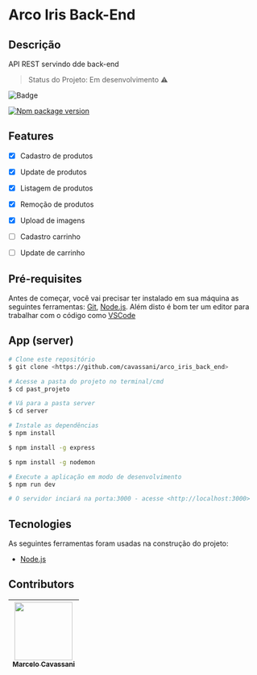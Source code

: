# Arco Iris Back-End 

## Descrição
<p >API REST servindo dde back-end</p>

> Status do Projeto: Em desenvolvimento :warning:




![Badge](https://img.shields.io/github/license/cavassani/arco_iris_back_end?style=plastic)

[![Npm package version](https://badgen.net/npm/v/express)](https://npmjs.com/package/express)



## Features

- [x] Cadastro de produtos
- [x] Update de produtos
- [x] Listagem de produtos
- [x] Remoção de produtos
- [x] Upload de imagens
- [ ] Cadastro carrinho
- [ ] Update de carrinho 


## Pré-requisites

Antes de começar, você vai precisar ter instalado em sua máquina as seguintes ferramentas:
[Git](https://git-scm.com), [Node.js](https://nodejs.org/en/). 
Além disto é bom ter um editor para trabalhar com o código como [VSCode](https://code.visualstudio.com/)

##  App (server)

```bash
# Clone este repositório
$ git clone <https://github.com/cavassani/arco_iris_back_end>

# Acesse a pasta do projeto no terminal/cmd
$ cd past_projeto

# Vá para a pasta server
$ cd server

# Instale as dependências
$ npm install

$ npm install -g express

$ npm install -g nodemon

# Execute a aplicação em modo de desenvolvimento
$ npm run dev

# O servidor inciará na porta:3000 - acesse <http://localhost:3000>
```

## Tecnologies

As seguintes ferramentas foram usadas na construção do projeto:


- [Node.js](https://nodejs.org/en/)


## Contributors


[<img src="https://avatars2.githubusercontent.com/u/7971924?v=4" width=115 > <br> <sub> Marcelo Cavassani </sub>](https://github.com/cavassani) |
| :---: | 
